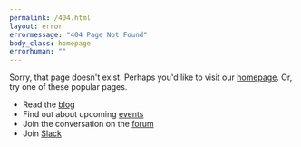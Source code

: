 ```yaml
---
permalink: /404.html
layout: error
errormessage: "404 Page Not Found"
body_class: homepage
errorhuman: "" 
---
```


Sorry, that page doesn't exist. Perhaps you'd like to visit our [homepage](https://www.opensearch.org).
Or, try one of these popular pages.


* Read the [blog](https://www.opensearch.org/blog)
* Find out about upcoming [events](https://opensearch.org/events/)
* Join the conversation on the [forum](https://forum.opensearch.org/)
* Join [Slack](https://opensearch.org/slack.html)